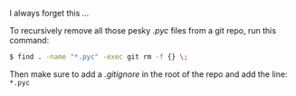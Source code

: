 I always forget this ...

To recursively remove all those pesky *.pyc* files from a git repo, run this command:

```bash
$ find . -name "*.pyc" -exec git rm -f {} \;
```

Then make sure to add a *.gitignore* in the root of the repo and add the line: `*.pyc`
